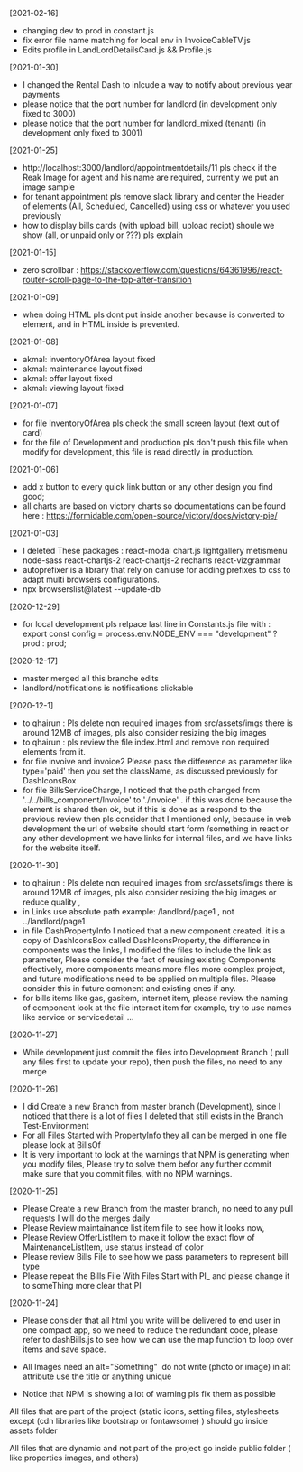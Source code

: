 [2021-02-16]
- changing dev to prod in constant.js
- fix error file name matching for local env in InvoiceCableTV.js
- Edits profile in LandLordDetailsCard.js && Profile.js 

[2021-01-30]
- I changed the Rental Dash to inlcude a way to notify about previous year payments
- please notice that the port number for landlord (in development only fixed to 3000)
- please notice that the port number for landlord_mixed (tenant) (in development only fixed to 3001)


[2021-01-25]
- http://localhost:3000/landlord/appointmentdetails/11 pls check if the Reak Image for agent and his name are required, currently we put an image sample
- for tenant appointment pls remove slack library and center the Header of elements (All, Scheduled, Cancelled) using css or whatever you used previously
- how to display bills cards (with upload bill, upload recipt) shoule we show (all, or unpaid only or ???) pls explain

[2021-01-15]
- zero scrollbar :
https://stackoverflow.com/questions/64361996/react-router-scroll-page-to-the-top-after-transition

[2021-01-09]
- when doing HTML pls dont put <Link> inside another <Link> because <Link> is converted to <a > element, and in HTML <a> inside <a> is prevented.

[2021-01-08]
- akmal: inventoryOfArea layout fixed
- akmal: maintenance layout fixed
- akmal: offer layout fixed
- akmal: viewing layout fixed

[2021-01-07]
- for file InventoryOfArea pls check the small screen layout (text out of card)
- for the file of Development and production pls don't push this file when modify for development, this file is read directly in production.



[2021-01-06]
- add x button to every quick link button or any other design you find good;
- all charts are based on victory charts so documentations can be found here : https://formidable.com/open-source/victory/docs/victory-pie/

[2021-01-03]
- I deleted These packages : react-modal chart.js lightgallery  metismenu node-sass react-chartjs-2 react-chartjs-2 recharts react-vizgrammar
- autoprefixer is a library that rely on caniuse for adding prefixes to css to adapt multi browsers configurations.
- npx browserslist@latest --update-db



[2020-12-29]
- for local development pls relpace last line in Constants.js file with :
export const config = process.env.NODE_ENV === "development" ? prod : prod;

[2020-12-17]
- master merged all this branche edits
- landlord/notifications is notifications clickable

[2020-12-1]
- to qhairun : Pls delete non required images from src/assets/imgs there is around 12MB of images, pls also consider resizing the big images 
- to qhairun : pls review the file index.html and remove non required elements from it.
- for file invoive and invoice2 Please pass the difference as parameter like type='paid' then you set the className, as discussed previously for DashIconsBox
- for file BillsServiceCharge, I noticed that the path changed from '../../bills_component/Invoice' to './invoice' . if this was done because the element is shared then ok,
  but if this is done as a respond to the previous review then pls consider that I mentioned <Link path=""> only, because in web development the url of website should start form /something
  in react or any other development we have links for internal files, and we have links for the website itself. 

[2020-11-30]
- to qhairun : Pls delete non required images from src/assets/imgs there is around 12MB of images, pls also consider resizing the big images or reduce quality , 
- in Links use absolute path example: /landlord/page1 , not ../landlord/page1
- in file DashPropertyInfo I noticed that a new component created.  it is a copy of DashIconsBox called DashIconsProperty, the difference in components was the links, I modified the files to include the link as parameter, Please consider the fact of reusing existing Components effectively, more components means more files more complex project, and future modifications need to be applied on multiple files. Please consider this in future comonent and existing ones if any.
- for bills items like gas, gasitem, internet item, please review the naming of component look at the file internet item for example, try to use names like service or servicedetail ...

[2020-11-27]
- While development just commit the files into Development Branch ( pull any files first to update your repo), then push the files, no need to any merge

[2020-11-26]
- I did Create a new Branch from master branch (Development), since I noticed that there is a lot of files I deleted that still exists in the Branch Test-Environment
- For all Files Started with PropertyInfo they all can be merged in one file please look at BillsOf
- It is very important to look at the warnings that NPM is generating when you modify files, Please try to solve them befor any further commit make sure that you commit files, with no NPM warnings.


[2020-11-25]
- Please Create a new Branch from the master branch, no need to any pull requests I will do the merges daily
- Please Review maintainance list item file to see how it looks now, 
- Please Review OfferListItem to make it follow the exact flow of MaintenanceListItem, use status instead of color 
- Please review Bills File to see how we pass parameters to represent bill type
- Please repeat the Bills File With Files Start with PI_ and please change it to someThing more clear that PI

[2020-11-24]
- Please consider that all html you write will be delivered to end user in one compact app, so we need to reduce the redundant code, please refer to dashBills.js to see how we can use the map function to loop over  items and save space.

- All Images need an alt="Something" <img alt="" /> do not write (photo or image) in alt attribute use the title or anything unique

- Notice that NPM is showing a lot of warning pls fix them as possible


All files that are part of the project (static icons,  setting files, stylesheets except (cdn libraries like bootstrap or fontawsome) ) should go inside assets folder

All files that are dynamic and not part of the project go inside public folder ( like properties images, and others)



